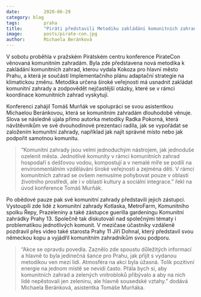 ```yaml
---
date:         2020-06-29
category: blog
tags:         praha
title:        "Piráti představili Metodiku zakládání komunitních zahrad na konferenci PirateCon"
image:        posts/pirate-con.jpg
author:       Michaela Beránková
---
```

V sobotu proběhla v pražském Pirátském centru konference PirateCon věnovaná komunitním zahradám. Byla zde představena nová metodika k zakládání komunitních zahrad, kterou vydala Kokoza pro hlavní město Prahu, a která je součástí Implementačního plánu adaptační strategie na klimatickou změnu. Metodika určena široké veřejnosti má usnadnit zakládat komunitní zahrady a zodpovědět nejčastější otázky, které se v rámci koordinace komunitních zahrad vyskytují. 

Konferenci zahájil Tomáš Murňák ve spolupráci se svou asistentkou Michaelou Beránkovou, která se komunitním zahradám dlouhodobě věnuje. Slova se následně ujala přímo autorka metodiky Radka Pokorná, která návštěvníkům ve své dvouhodinové prezentaci radila, jak se vypořádat se založením komunitní zahrady, například jak najít správné místo nebo jak podpořit samotnou komunitu. 

> “Komunitní zahrady jsou velmi jednoduchým nástrojem, jak jednoduše ozelenit města. Jednotlivé komunity v rámci komunitních zahrad hospodaří s dešťovou vodou, kompostují a v nemalé míře se podílí na environmentálním vzdělávání široké veřejnosti a zejména dětí. V rámci komunitních zahrad se ovšem nemusíme pohybovat pouze v oblasti životního prostředí, ale i v oblasti kultury a sociální integrace.” řekl na úvod konference Tomáš Murňák. 

Po obědové pauze pak své komunitní zahrady představili jejich zástupci. Vystoupili zde lidé z komunitní zahrady Kotlaska, MetroFarm, Komunitního spolku Řepy, Prazeleniny a také zástupce guerilla gardeningu Komunitní zahrádky Prahy 13. Společně tak diskutovali nad společnými tématy i problematikou jednotlivých komunit. V mezičase účastníky vzdáleně pozdravil přes video také starosta Prahy 11 Jiří Dohnal, který představil svou německou kopu a vyjádřil komunitním zahradníkům svou podporu.

> “Akce se opravdu povedla. Zaznělo zde spoustu důležitých informací a hlavně to byla jedinečná šance pro Prahu, jak přijít s vydanou metodikou ven mezi lidi. Atmosféra na akci byla úžasná. Tolik pozitivní energie na jednom místě se nevidí často. Přála bych si, aby komunitních zahrad a zelených vnitrobloků přibývalo a aby na nich lidé nepěstovali jen zeleninu, ale hlavně sousedské vztahy.” dodává Michaela Beránková, asistentka Tomáše Murňáka. 
